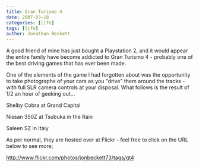 ```yaml
---
title: Gran Turismo 4
date: 2007-03-18
categories: [life]
tags: [life]
author: Jonathan Beckett
---
```


A good friend of mine has just bought a Playstation 2, and it would appear the entire family have become addicted to Gran Turismo 4 - probably one of the best driving games that has ever been made.

One of the elements of the game I had forgotten about was the opportunity to take photographs of your cars as you "drive" them around the tracks - with full SLR camera controls at your disposal. What follows is the result of 1/2 an hour of geeking out...

Shelby Cobra at Grand Capital

Nissan 350Z at Tsubuka in the Rain

Saleen SZ in Italy

As per normal, they are hosted over at Flickr - feel free to click on the URL below to see more;

http://www.flickr.com/photos/jonbeckett73/tags/gt4